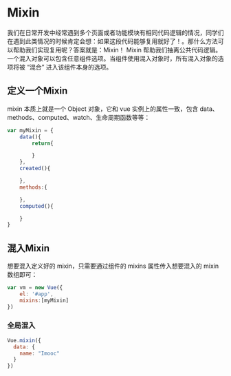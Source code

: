 # Mixin

我们在日常开发中经常遇到多个页面或者功能模块有相同代码逻辑的情况，同学们在遇到此类情况的时候肯定会想：如果这段代码能够复用就好了！。那什么方法可以帮助我们实现复用呢？答案就是：Mixin！ Mixin 帮助我们抽离公共代码逻辑。一个混入对象可以包含任意组件选项。当组件使用混入对象时，所有混入对象的选项将被 “混合” 进入该组件本身的选项。

## 定义一个Mixin

mixin 本质上就是一个 Object 对象，它和 vue 实例上的属性一致，包含 data、methods、computed、watch、生命周期函数等等：

```js
var myMixin = {
    data(){
        return{

        }
    },
    created(){

    },
    methods:{

    },
    computed(){

    }
}
```

## 混入Mixin

想要混入定义好的 mixin，只需要通过组件的 mixins 属性传入想要混入的 mixin 数组即可：

```js
var vm = new Vue({
    el: '#app',
    mixins:[myMixin]
})
```

### 全局混入

```js
Vue.mixin({
  data: {
    name: "Imooc"
  }
})
```

